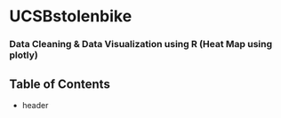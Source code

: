 # UCSBstolenbike
### Data Cleaning &amp; Data Visualization using R (Heat Map using plotly)

## Table of Contents
* header
